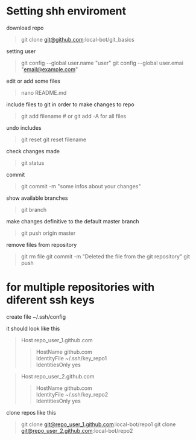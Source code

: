 
# Setting shh enviroment

download repo
> git clone git@github.com:local-bot/git_basics

setting user
> git config --global user.name "user"
> git config --global user.emai "email@example.com"


edit or add some files
>nano README.md

include files to git in order to make changes to repo
> git add filename # or git add -A for all files


undo includes
> git reset
> git reset filename

check changes made
> git status

commit
> git commit -m "some infos about your changes"

show available branches
> git branch

make changes definitive to the default master branch
> git push origin master

remove files from repository
> git rm file
> git commit -m "Deleted the file from the git repository"
> git push


# for multiple repositories with diferent ssh keys

create file ~/.ssh/config 

it should look like this

> Host repo_user_1.github.com  
>>  HostName github.com  
>>  IdentityFile ~/.ssh/key_repo1  
>>  IdentitiesOnly yes  

> Host repo_user_2.github.com  
>>  HostName github.com  
>>  IdentityFile ~/.ssh/key_repo2  
>>  IdentitiesOnly yes  

clone repos like this
> git clone git@repo_user_1.github.com:local-bot/repo1
> git clone git@repo_user_2.github.com:local-bot/repo2